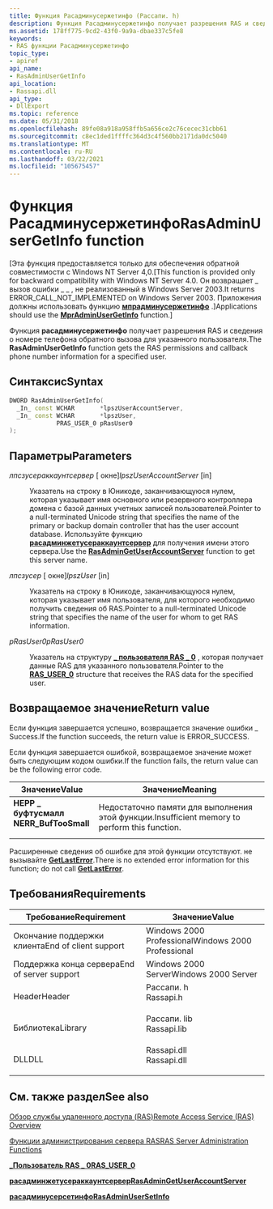 ```yaml
---
title: Функция Расадминусержетинфо (Рассапи. h)
description: Функция Расадминусержетинфо получает разрешения RAS и сведения о номере телефона обратного вызова для указанного пользователя.
ms.assetid: 178ff775-9cd2-43f0-9a9a-dbae337c5fe8
keywords:
- RAS функции Расадминусержетинфо
topic_type:
- apiref
api_name:
- RasAdminUserGetInfo
api_location:
- Rassapi.dll
api_type:
- DllExport
ms.topic: reference
ms.date: 05/31/2018
ms.openlocfilehash: 89fe08a918a958ffb5a656ce2c76cecec31cbb61
ms.sourcegitcommit: c8ec1ded1ffffc364d3c4f560bb2171da0dc5040
ms.translationtype: MT
ms.contentlocale: ru-RU
ms.lasthandoff: 03/22/2021
ms.locfileid: "105675457"
---
```

# <a name="rasadminusergetinfo-function"></a><span data-ttu-id="21a09-104">Функция Расадминусержетинфо</span><span class="sxs-lookup"><span data-stu-id="21a09-104">RasAdminUserGetInfo function</span></span>

<span data-ttu-id="21a09-105">\[Эта функция предоставляется только для обеспечения обратной совместимости с Windows NT Server 4,0.</span><span class="sxs-lookup"><span data-stu-id="21a09-105">\[This function is provided only for backward compatibility with Windows NT Server 4.0.</span></span> <span data-ttu-id="21a09-106">Он возвращает \_ вызов ошибки \_ \_ , не реализованный в Windows Server 2003.</span><span class="sxs-lookup"><span data-stu-id="21a09-106">It returns ERROR\_CALL\_NOT\_IMPLEMENTED on Windows Server 2003.</span></span> <span data-ttu-id="21a09-107">Приложения должны использовать функцию [**мпрадминусержетинфо**](/windows/desktop/api/Mprapi/nf-mprapi-mpradminusergetinfo) .\]</span><span class="sxs-lookup"><span data-stu-id="21a09-107">Applications should use the [**MprAdminUserGetInfo**](/windows/desktop/api/Mprapi/nf-mprapi-mpradminusergetinfo) function.\]</span></span>

<span data-ttu-id="21a09-108">Функция **расадминусержетинфо** получает разрешения RAS и сведения о номере телефона обратного вызова для указанного пользователя.</span><span class="sxs-lookup"><span data-stu-id="21a09-108">The **RasAdminUserGetInfo** function gets the RAS permissions and callback phone number information for a specified user.</span></span>

## <a name="syntax"></a><span data-ttu-id="21a09-109">Синтаксис</span><span class="sxs-lookup"><span data-stu-id="21a09-109">Syntax</span></span>


```C++
DWORD RasAdminUserGetInfo(
  _In_ const WCHAR       *lpszUserAccountServer,
  _In_ const WCHAR       *lpszUser,
             PRAS_USER_0 pRasUser0
);
```



## <a name="parameters"></a><span data-ttu-id="21a09-110">Параметры</span><span class="sxs-lookup"><span data-stu-id="21a09-110">Parameters</span></span>

<dl> <dt>

<span data-ttu-id="21a09-111">*лпсзусераккаунтсервер* \[ окне\]</span><span class="sxs-lookup"><span data-stu-id="21a09-111">*lpszUserAccountServer* \[in\]</span></span>
</dt> <dd>

<span data-ttu-id="21a09-112">Указатель на строку в Юникоде, заканчивающуюся нулем, которая указывает имя основного или резервного контроллера домена с базой данных учетных записей пользователей.</span><span class="sxs-lookup"><span data-stu-id="21a09-112">Pointer to a null-terminated Unicode string that specifies the name of the primary or backup domain controller that has the user account database.</span></span> <span data-ttu-id="21a09-113">Используйте функцию [**расадминжетусераккаунтсервер**](rasadmingetuseraccountserver.md) для получения имени этого сервера.</span><span class="sxs-lookup"><span data-stu-id="21a09-113">Use the [**RasAdminGetUserAccountServer**](rasadmingetuseraccountserver.md) function to get this server name.</span></span>

</dd> <dt>

<span data-ttu-id="21a09-114">*лпсзусер* \[ окне\]</span><span class="sxs-lookup"><span data-stu-id="21a09-114">*lpszUser* \[in\]</span></span>
</dt> <dd>

<span data-ttu-id="21a09-115">Указатель на строку в Юникоде, заканчивающуюся нулем, которая указывает имя пользователя, для которого необходимо получить сведения об RAS.</span><span class="sxs-lookup"><span data-stu-id="21a09-115">Pointer to a null-terminated Unicode string that specifies the name of the user for whom to get RAS information.</span></span>

</dd> <dt>

<span data-ttu-id="21a09-116">*pRasUser0*</span><span class="sxs-lookup"><span data-stu-id="21a09-116">*pRasUser0*</span></span> 
</dt> <dd>

<span data-ttu-id="21a09-117">Указатель на структуру [**\_ пользователя RAS \_ 0**](ras-user-0-str.md) , которая получает данные RAS для указанного пользователя.</span><span class="sxs-lookup"><span data-stu-id="21a09-117">Pointer to the [**RAS\_USER\_0**](ras-user-0-str.md) structure that receives the RAS data for the specified user.</span></span>

</dd> </dl>

## <a name="return-value"></a><span data-ttu-id="21a09-118">Возвращаемое значение</span><span class="sxs-lookup"><span data-stu-id="21a09-118">Return value</span></span>

<span data-ttu-id="21a09-119">Если функция завершается успешно, возвращается значение ошибки \_ Success.</span><span class="sxs-lookup"><span data-stu-id="21a09-119">If the function succeeds, the return value is ERROR\_SUCCESS.</span></span>

<span data-ttu-id="21a09-120">Если функция завершается ошибкой, возвращаемое значение может быть следующим кодом ошибки.</span><span class="sxs-lookup"><span data-stu-id="21a09-120">If the function fails, the return value can be the following error code.</span></span>



| <span data-ttu-id="21a09-121">Значение</span><span class="sxs-lookup"><span data-stu-id="21a09-121">Value</span></span>                                                                                            | <span data-ttu-id="21a09-122">Значение</span><span class="sxs-lookup"><span data-stu-id="21a09-122">Meaning</span></span>                                                  |
|--------------------------------------------------------------------------------------------------|----------------------------------------------------------|
| <dl> <span data-ttu-id="21a09-123"><dt>**НЕРР \_ буфтусмалл**</dt></span><span class="sxs-lookup"><span data-stu-id="21a09-123"><dt>**NERR\_BufTooSmall**</dt></span></span> </dl> | <span data-ttu-id="21a09-124">Недостаточно памяти для выполнения этой функции.</span><span class="sxs-lookup"><span data-stu-id="21a09-124">Insufficient memory to perform this function.</span></span><br/> |



 

<span data-ttu-id="21a09-125">Расширенные сведения об ошибке для этой функции отсутствуют. не вызывайте [**GetLastError**](/windows/desktop/api/errhandlingapi/nf-errhandlingapi-getlasterror).</span><span class="sxs-lookup"><span data-stu-id="21a09-125">There is no extended error information for this function; do not call [**GetLastError**](/windows/desktop/api/errhandlingapi/nf-errhandlingapi-getlasterror).</span></span>

## <a name="requirements"></a><span data-ttu-id="21a09-126">Требования</span><span class="sxs-lookup"><span data-stu-id="21a09-126">Requirements</span></span>



| <span data-ttu-id="21a09-127">Требование</span><span class="sxs-lookup"><span data-stu-id="21a09-127">Requirement</span></span> | <span data-ttu-id="21a09-128">Значение</span><span class="sxs-lookup"><span data-stu-id="21a09-128">Value</span></span> |
|----------------------------------|----------------------------------------------------------------------------------------|
| <span data-ttu-id="21a09-129">Окончание поддержки клиента</span><span class="sxs-lookup"><span data-stu-id="21a09-129">End of client support</span></span><br/> | <span data-ttu-id="21a09-130">Windows 2000 Professional</span><span class="sxs-lookup"><span data-stu-id="21a09-130">Windows 2000 Professional</span></span><br/>                                                   |
| <span data-ttu-id="21a09-131">Поддержка конца сервера</span><span class="sxs-lookup"><span data-stu-id="21a09-131">End of server support</span></span><br/> | <span data-ttu-id="21a09-132">Windows 2000 Server</span><span class="sxs-lookup"><span data-stu-id="21a09-132">Windows 2000 Server</span></span><br/>                                                         |
| <span data-ttu-id="21a09-133">Header</span><span class="sxs-lookup"><span data-stu-id="21a09-133">Header</span></span><br/>                | <dl> <span data-ttu-id="21a09-134"><dt>Рассапи. h</dt></span><span class="sxs-lookup"><span data-stu-id="21a09-134"><dt>Rassapi.h</dt></span></span> </dl>   |
| <span data-ttu-id="21a09-135">Библиотека</span><span class="sxs-lookup"><span data-stu-id="21a09-135">Library</span></span><br/>               | <dl> <span data-ttu-id="21a09-136"><dt>Рассапи. lib</dt></span><span class="sxs-lookup"><span data-stu-id="21a09-136"><dt>Rassapi.lib</dt></span></span> </dl> |
| <span data-ttu-id="21a09-137">DLL</span><span class="sxs-lookup"><span data-stu-id="21a09-137">DLL</span></span><br/>                   | <dl> <span data-ttu-id="21a09-138"><dt>Rassapi.dll</dt></span><span class="sxs-lookup"><span data-stu-id="21a09-138"><dt>Rassapi.dll</dt></span></span> </dl> |



## <a name="see-also"></a><span data-ttu-id="21a09-139">См. также раздел</span><span class="sxs-lookup"><span data-stu-id="21a09-139">See also</span></span>

<dl> <dt>

[<span data-ttu-id="21a09-140">Обзор службы удаленного доступа (RAS)</span><span class="sxs-lookup"><span data-stu-id="21a09-140">Remote Access Service (RAS) Overview</span></span>](about-remote-access-service.md)
</dt> <dt>

[<span data-ttu-id="21a09-141">Функции администрирования сервера RAS</span><span class="sxs-lookup"><span data-stu-id="21a09-141">RAS Server Administration Functions</span></span>](ras-server-administration-functions.md)
</dt> <dt>

[<span data-ttu-id="21a09-142">**\_Пользователь RAS \_ 0**</span><span class="sxs-lookup"><span data-stu-id="21a09-142">**RAS\_USER\_0**</span></span>](ras-user-0-str.md)
</dt> <dt>

[<span data-ttu-id="21a09-143">**расадминжетусераккаунтсервер**</span><span class="sxs-lookup"><span data-stu-id="21a09-143">**RasAdminGetUserAccountServer**</span></span>](rasadmingetuseraccountserver.md)
</dt> <dt>

[<span data-ttu-id="21a09-144">**расадминусерсетинфо**</span><span class="sxs-lookup"><span data-stu-id="21a09-144">**RasAdminUserSetInfo**</span></span>](rasadminusersetinfo.md)
</dt> </dl>

 

